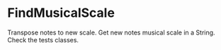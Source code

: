 # FindMusicalScale
Transpose notes to new scale. Get new notes musical scale in a String. Check the tests classes.
